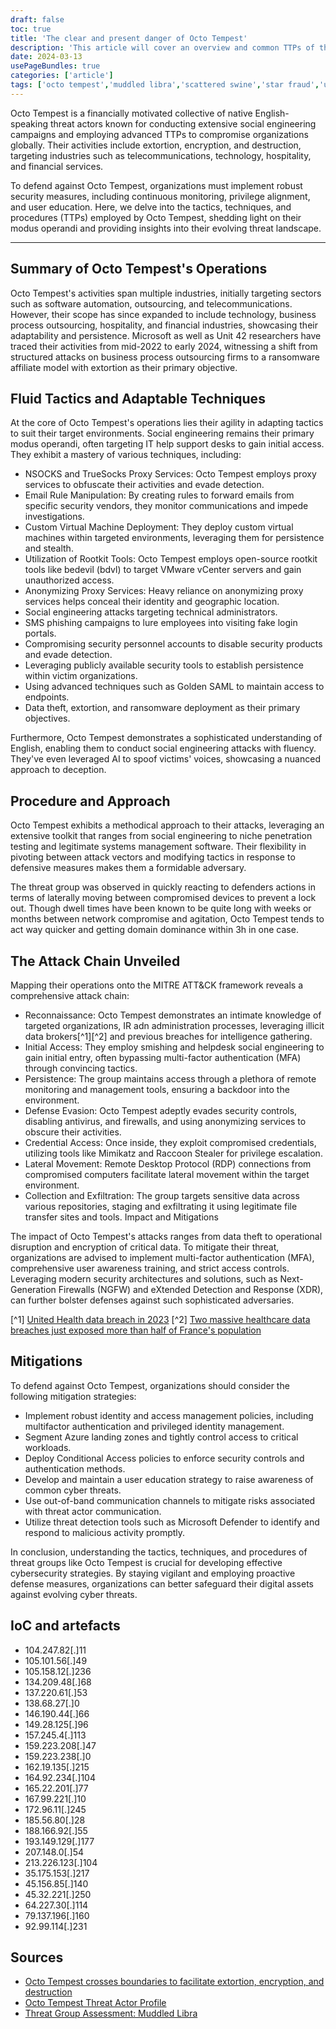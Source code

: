 ```yaml
---
draft: false
toc: true
title: 'The clear and present danger of Octo Tempest'
description: 'This article will cover an overview and common TTPs of the APT group Octo Tempest. '
date: 2024-03-13
usePageBundles: true
categories: ['article'] 
tags: ['octo tempest','muddled libra','scattered swine','star fraud','unc3944','scattered spider','social engineering','ransomware','black cat'] 
---
```

 
 
Octo Tempest is a financially motivated collective of native English-speaking threat actors known for conducting extensive social engineering campaigns and employing advanced TTPs to compromise organizations globally. Their activities include extortion, encryption, and destruction, targeting industries such as telecommunications, technology, hospitality, and financial services. 

To defend against Octo Tempest, organizations must implement robust security measures, including continuous monitoring, privilege alignment, and user education. Here, we delve into the tactics, techniques, and procedures (TTPs) employed by Octo Tempest, shedding light on their modus operandi and providing insights into their evolving threat landscape.
 
<!--more-->
***
 
## Summary of Octo Tempest's Operations

Octo Tempest's activities span multiple industries, initially targeting sectors such as software automation, outsourcing, and telecommunications. However, their scope has since expanded to include technology, business process outsourcing, hospitality, and financial industries, showcasing their adaptability and persistence. Microsoft as well as Unit 42 researchers have traced their activities from mid-2022 to early 2024, witnessing a shift from structured attacks on business process outsourcing firms to a ransomware affiliate model with extortion as their primary objective.

## Fluid Tactics and Adaptable Techniques

At the core of Octo Tempest's operations lies their agility in adapting tactics to suit their target environments. Social engineering remains their primary modus operandi, often targeting IT help support desks to gain initial access. They exhibit a mastery of various techniques, including:

- NSOCKS and TrueSocks Proxy Services: Octo Tempest employs proxy services to obfuscate their activities and evade detection.
- Email Rule Manipulation: By creating rules to forward emails from specific security vendors, they monitor communications and impede investigations.
- Custom Virtual Machine Deployment: They deploy custom virtual machines within targeted environments, leveraging them for persistence and stealth.
- Utilization of Rootkit Tools: Octo Tempest employs open-source rootkit tools like bedevil (bdvl) to target VMware vCenter servers and gain unauthorized access.
- Anonymizing Proxy Services: Heavy reliance on anonymizing proxy services helps conceal their identity and geographic location.
- Social engineering attacks targeting technical administrators.
- SMS phishing campaigns to lure employees into visiting fake login portals.
- Compromising security personnel accounts to disable security products and evade detection.
- Leveraging publicly available security tools to establish persistence within victim organizations.
- Using advanced techniques such as Golden SAML to maintain access to endpoints.
- Data theft, extortion, and ransomware deployment as their primary objectives.

Furthermore, Octo Tempest demonstrates a sophisticated understanding of English, enabling them to conduct social engineering attacks with fluency. They've even leveraged AI to spoof victims' voices, showcasing a nuanced approach to deception. 

## Procedure and Approach

Octo Tempest exhibits a methodical approach to their attacks, leveraging an extensive toolkit that ranges from social engineering to niche penetration testing and legitimate systems management software. Their flexibility in pivoting between attack vectors and modifying tactics in response to defensive measures makes them a formidable adversary. 

The threat group was observed in quickly reacting to defenders actions in terms of laterally moving between compromised devices to prevent a lock out. Though dwell times have been known to be quite long with weeks or months between network compromise and agitation, Octo Tempest tends to act way quicker and getting domain dominance within 3h in one case. 

## The Attack Chain Unveiled

Mapping their operations onto the MITRE ATT&CK framework reveals a comprehensive attack chain:

- Reconnaissance: Octo Tempest demonstrates an intimate knowledge of targeted organizations, IR adn administration processes, leveraging illicit data brokers[^1][^2] and previous breaches for intelligence gathering.
- Initial Access: They employ smishing and helpdesk social engineering to gain initial entry, often bypassing multi-factor authentication (MFA) through convincing tactics.
- Persistence: The group maintains access through a plethora of remote monitoring and management tools, ensuring a backdoor into the environment.
- Defense Evasion: Octo Tempest adeptly evades security controls, disabling antivirus, and firewalls, and using anonymizing services to obscure their activities.
- Credential Access: Once inside, they exploit compromised credentials, utilizing tools like Mimikatz and Raccoon Stealer for privilege escalation.
- Lateral Movement: Remote Desktop Protocol (RDP) connections from compromised computers facilitate lateral movement within the target environment.
- Collection and Exfiltration: The group targets sensitive data across various repositories, staging and exfiltrating it using legitimate file transfer sites and tools.
Impact and Mitigations

The impact of Octo Tempest's attacks ranges from data theft to operational disruption and encryption of critical data. To mitigate their threat, organizations are advised to implement multi-factor authentication (MFA), comprehensive user awareness training, and strict access controls. Leveraging modern security architectures and solutions, such as Next-Generation Firewalls (NGFW) and eXtended Detection and Response (XDR), can further bolster defenses against such sophisticated adversaries.

[^1] [United Health data breach in 2023](https://eu.usatoday.com/story/news/health/2024/03/05/unitedhealth-cyberattack-disrupts-records-billing-security/72849687007/) 
[^2] [Two massive healthcare data breaches just exposed more than half of France's population](https://www.itpro.com/security/data-breaches/two-massive-healthcare-data-breaches-just-exposed-more-than-half-of-frances-population)



## Mitigations
To defend against Octo Tempest, organizations should consider the following mitigation strategies:

- Implement robust identity and access management policies, including multifactor authentication and privileged identity management.
- Segment Azure landing zones and tightly control access to critical workloads.
- Deploy Conditional Access policies to enforce security controls and authentication methods.
- Develop and maintain a user education strategy to raise awareness of common cyber threats.
- Use out-of-band communication channels to mitigate risks associated with threat actor communication.
- Utilize threat detection tools such as Microsoft Defender to identify and respond to malicious activity promptly.

In conclusion, understanding the tactics, techniques, and procedures of threat groups like Octo Tempest is crucial for developing effective cybersecurity strategies. By staying vigilant and employing proactive defense measures, organizations can better safeguard their digital assets against evolving cyber threats. 

## IoC and artefacts 
- 104.247.82[.]11
- 105.101.56[.]49
- 105.158.12[.]236
- 134.209.48[.]68
- 137.220.61[.]53
- 138.68.27[.]0
- 146.190.44[.]66
- 149.28.125[.]96
- 157.245.4[.]113
- 159.223.208[.]47
- 159.223.238[.]0
- 162.19.135[.]215
- 164.92.234[.]104
- 165.22.201[.]77
- 167.99.221[.]10
- 172.96.11[.]245
- 185.56.80[.]28
- 188.166.92[.]55
- 193.149.129[.]177
- 207.148.0[.]54
- 213.226.123[.]104
- 35.175.153[.]217
- 45.156.85[.]140
- 45.32.221[.]250
- 64.227.30[.]114
- 79.137.196[.]160
- 92.99.114[.]231

## Sources 
- [Octo Tempest crosses boundaries to facilitate extortion, encryption, and destruction](https://www.microsoft.com/en-us/security/blog/2023/10/25/octo-tempest-crosses-boundaries-to-facilitate-extortion-encryption-and-destruction/)
- [Octo Tempest Threat Actor Profile](https://thecyberwire.com/podcasts/microsoft-threat-intelligence/5/notes)
- [Threat Group Assessment: Muddled Libra](https://unit42.paloaltonetworks.com/muddled-libra/)